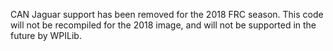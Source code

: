 CAN Jaguar support has been removed for the 2018 FRC season. This code will not be recompiled for the 2018 image, and will not be supported in the future by WPILib.
